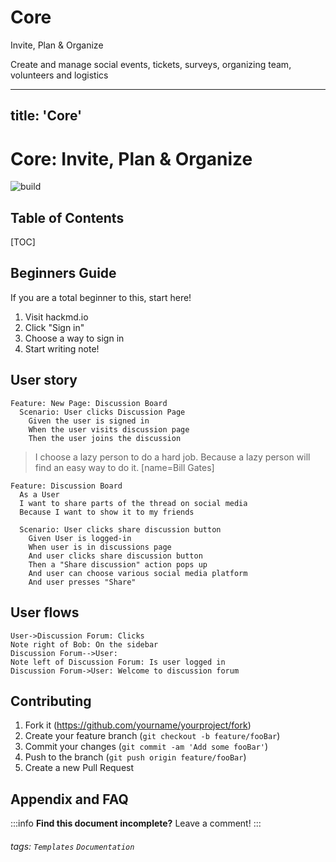 # Core
Invite, Plan &amp; Organize

Create and manage social events, tickets, surveys, organizing team, volunteers and logistics


---
title: 'Core'
---

Core: Invite, Plan &amp; Organize
===
![build](https://img.shields.io/appveyor/ci/:user/:repo.svg)


## Table of Contents

[TOC]

## Beginners Guide

If you are a total beginner to this, start here!

1. Visit hackmd.io
2. Click "Sign in"
3. Choose a way to sign in
4. Start writing note!

User story
---

```gherkin=
Feature: New Page: Discussion Board
  Scenario: User clicks Discussion Page
    Given the user is signed in
    When the user visits discussion page
    Then the user joins the discussion

```
> I choose a lazy person to do a hard job. Because a lazy person will find an easy way to do it. [name=Bill Gates]


```gherkin=
Feature: Discussion Board
  As a User
  I want to share parts of the thread on social media
  Because I want to show it to my friends

  Scenario: User clicks share discussion button
    Given User is logged-in
    When user is in discussions page
    And user clicks share discussion button
    Then a "Share discussion" action pops up
    And user can choose various social media platform
    And user presses "Share"
```


User flows
---
```sequence
User->Discussion Forum: Clicks
Note right of Bob: On the sidebar
Discussion Forum-->User: 
Note left of Discussion Forum: Is user logged in 
Discussion Forum->User: Welcome to discussion forum 
```

## Contributing

1. Fork it (<https://github.com/yourname/yourproject/fork>)
2. Create your feature branch (`git checkout -b feature/fooBar`)
3. Commit your changes (`git commit -am 'Add some fooBar'`)
4. Push to the branch (`git push origin feature/fooBar`)
5. Create a new Pull Request


## Appendix and FAQ

:::info
**Find this document incomplete?** Leave a comment!
:::

###### tags: `Templates` `Documentation`
